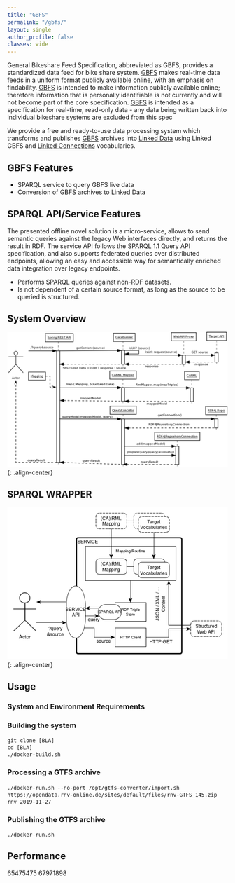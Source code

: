 ```yaml
---
title: "GBFS"
permalink: "/gbfs/"
layout: single
author_profile: false
classes: wide
---
```

General Bikeshare Feed Specification, abbreviated as GBFS, provides a standardized data feed for bike share system. [GBFS](https://github.com/amohoste/gbfs-linked) makes real-time data feeds in a uniform format publicly available online, with an emphasis on findability. [GBFS](https://github.com/amohoste/gbfs-linked) is intended to make information publicly available online; therefore information that is personally identifiable is not currently and will not become part of the core specification. [GBFS](https://github.com/amohoste/gbfs-linked) is intended as a specification for real-time, read-only data - any data being written back into individual bikeshare systems are excluded from this spec

We provide a free and ready-to-use data processing system which transforms and publishes [GBFS](https://github.com/amohoste/gbfs-linked) archives into [Linked Data](https://github.com/amohoste/gbfs-linked) using Linked GBFS and [Linked Connections](https://linkedconnections.org/) vocabularies.

## GBFS  Features

* SPARQL service to query GBFS live data 
* Conversion of GBFS archives to Linked Data 
 

## SPARQL API/Service Features

The presented offline novel solution is a micro-service, allows to send semantic queries against the legacy Web interfaces directly, and returns the result in RDF. The service API follows the SPARQL 1.1 Query API specification, and also supports federated queries over distributed endpoints, allowing an easy and accessible way for semantically enriched data integration over legacy endpoints. 

* Performs SPARQL queries against non-RDF datasets.
* Is not dependent of a certain source format, as long as the source to be queried is structured.

## System Overview

![image-center](/assets/images/GBFS_call_sequence.png){: .align-center}

## SPARQL WRAPPER

![image-center](/assets/images/GBFS_sparql_wrapper.png){: .align-center}

## Usage

### System and Environment Requirements


### Building the system

```
git clone [BLA]
cd [BLA]
./docker-build.sh
```

### Processing a GTFS archive

```
./docker-run.sh --no-port /opt/gtfs-converter/import.sh https://opendata.rnv-online.de/sites/default/files/rnv-GTFS_145.zip rnv 2019-11-27
```

### Publishing the GTFS archive

```
./docker-run.sh
```

## Performance
65475475
67971898